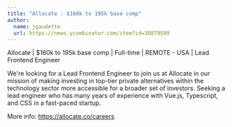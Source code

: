 ```yaml
---
title: "Allocate : $160k to 195k base comp"
author:
  name: jgaudette
  url: https://news.ycombinator.com/item?id=38879599
---
```

Allocate | $160k to 195k base comp | Full-time | REMOTE - USA | Lead Frontend Engineer

We&#x27;re looking for a Lead Frontend Engineer to join us at Allocate in our mission of making investing in top-tier private alternatives within the technology sector more accessible for a broader set of investors. Seeking a lead engineer who has many years of experience with Vue.js, Typescript, and CSS in a fast-paced startup.

More info: <a href="https:&#x2F;&#x2F;allocate.co&#x2F;careers" rel="nofollow">https:&#x2F;&#x2F;allocate.co&#x2F;careers</a>
